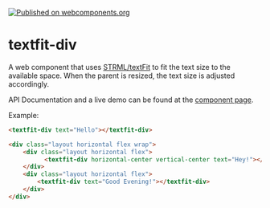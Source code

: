[![Published on webcomponents.org](https://img.shields.io/badge/webcomponents.org-published-blue.svg)](https://www.webcomponents.org/element/Protoss78/textfit-div)

# textfit-div
A web component that uses <a href="https://github.com/STRML/textFit">STRML/textFit</a> to fit the text size to the available space. When the parent is resized, the text size is adjusted accordingly.

API Documentation and a live demo can be found at the <a href="http://protoss78.github.io/textfit-div">component page</a>.

Example:
<!--
```
<custom-element-demo>
  <template>
    <script src="../webcomponentsjs/webcomponents-lite.js"></script>
    <link rel="import" href="textfit-div.html">
    <style is="custom-style">
      #container {
        display: block;
        height: 400px;
        width: 400px;
      }
    </style>
    <div id="container">
      <next-code-block></next-code-block>
    </div>
  </template>
</custom-element-demo>
```
-->
```html
<textfit-div text="Hello"></textfit-div>
```



```html
<div class="layout horizontal flex wrap">
    <div class="layout horizontal flex">
          <textfit-div horizontal-center vertical-center text="Hey!"></textfit-div>
    </div>
    <div class="layout horizontal flex">
        <textfit-div text="Good Evening!"></textfit-div>
    </div>
</div>
```
